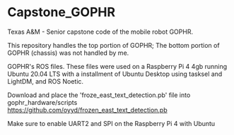 # Capstone_GOPHR
Texas A&M - Senior capstone code of the mobile robot GOPHR.

This repository handles the top portion of GOPHR; The bottom portion of GOPHR (chassis) was not handled by me.

GOPHR's ROS files. These files were used on a Raspberry Pi 4 4gb running Ubuntu 20.04 LTS with a installment of Ubuntu Desktop using tasksel and LightDM, and ROS Noetic.

Download and place the 'froze_east_text_detection.pb' file into gophr_hardware/scripts
https://github.com/oyyd/frozen_east_text_detection.pb

Make sure to enable UART2 and SPI on the Raspberry Pi 4 with Ubuntu
